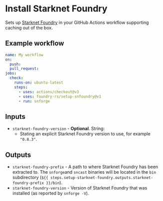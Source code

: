 # Install Starknet Foundry

Sets up [Starknet Foundry] in your GitHub Actions workflow supporting caching out of the box.

## Example workflow

```yaml
name: My workflow
on:
  push:
  pull_request:
jobs:
  check:
    runs-on: ubuntu-latest
    steps:
      - uses: actions/checkout@v3
      - uses: foundry-rs/setup-snfoundry@v1
      - run: snforge
```

## Inputs

- `starknet-foundry-version` - **Optional**. String:
  - Stating an explicit Starknet Foundry version to use, for example `"0.8.3"`.

## Outputs

- `starknet-foundry-prefix` - A path to where Starknet Foundry has been extracted to. The `snforge`and `sncast` binaries will be located in the `bin`
  subdirectory (`${{ steps.setup-starknet-foundry.outputs.starknet-foundry-prefix }}/bin`).
- `starknet-foundry-version` - Version of Starknet Foundry that was installed (as reported by `snforge -V`).

[Starknet Foundry]: https://foundry-rs.github.io/starknet-foundry

